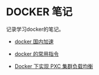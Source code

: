 # DOCKER 笔记

记录学习docker的笔记。

- [docker 国内加速](docker/docker国内加速)

- [docker 的常用指令](docker/docker的常用指令)

- [Docker 下实现 PXC 集群负载均衡](docker/Docker下实现PXC集群负载均衡)

